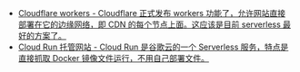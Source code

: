 - [Cloudflare workers - Cloudflare 正式发布 workers 功能了，允许网站直接部署在它的边缘网络，即 CDN 的每个节点上面。这应该是目前 serverless 最好的方案了。](https://workers.cloudflare.com/)
- [Cloud Run 托管网站 - Cloud Run 是谷歌云的一个 Serverless 服务，特点是直接抓取 Docker 镜像文件运行，不用自己部署文件。](https://blog.mrtrustor.net/post/making-this-blog-with-cloud-run/)